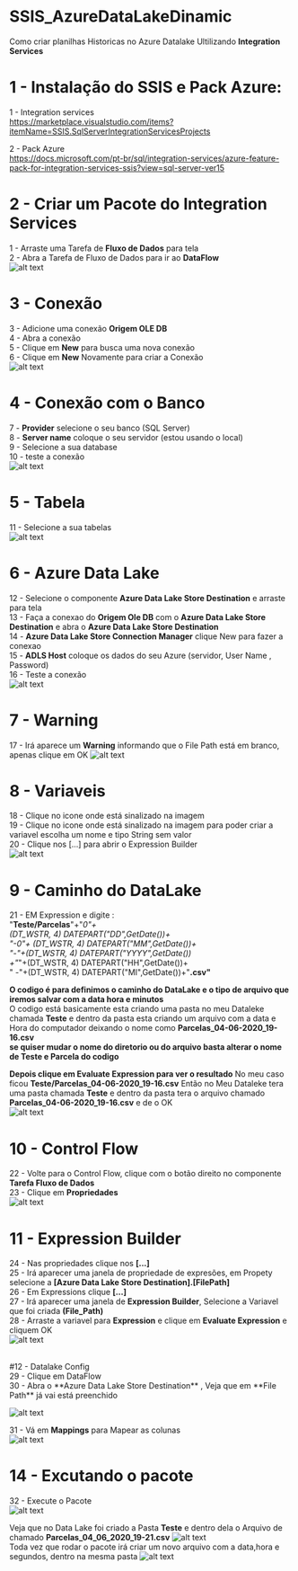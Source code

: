 # SSIS_AzureDataLakeDinamic
Como criar planilhas Historicas no Azure Datalake 
Ultilizando **Integration Services** 

# 1 - Instalação do SSIS e Pack Azure: <br> 
1 -  Integration services  <br />
https://marketplace.visualstudio.com/items?itemName=SSIS.SqlServerIntegrationServicesProjects <br />

2 - Pack Azure  <br />
https://docs.microsoft.com/pt-br/sql/integration-services/azure-feature-pack-for-integration-services-ssis?view=sql-server-ver15 <br />

# 2 - Criar um Pacote do  Integration Services  
1 - Arraste uma Tarefa de **Fluxo de Dados** para tela  <br />
2 - Abra a Tarefa de Fluxo de Dados para ir ao **DataFlow** <br />
![alt text](https://github.com/Lmanoel1994/SSIS_AzureDataLakeDinamic/blob/master/Pictures/1.png) 

# 3 -  Conexão 
3 - Adicione uma conexão **Origem OLE DB**  <br />
4 - Abra a conexão  <br />
5 - Clique em **New** para busca uma nova conexão  <br />
6 - Clique em **New** Novamente para criar a Conexão   <br />
![alt text](https://github.com/Lmanoel1994/SSIS_AzureDataLakeDinamic/blob/master/Pictures/2.png) 

# 4 - Conexão com o Banco
7 - **Provider**  selecione o seu banco (SQL Server)  <br />
8 - **Server name** coloque o seu servidor (estou usando o local) <br />
9 - Selecione a sua database <br />
10 - teste a conexão  <br />
![alt text](https://github.com/Lmanoel1994/SSIS_AzureDataLakeDinamic/blob/master/Pictures/3.png) 

# 5 - Tabela
11 - Selecione a sua tabelas  <br />
![alt text](https://github.com/Lmanoel1994/SSIS_AzureDataLakeDinamic/blob/master/Pictures/4.png) 

# 6 - Azure Data Lake
12 - Selecione  o componente **Azure Data Lake Store Destination** e arraste para tela  <br />
13 - Faça a conexao do **Origem Ole DB** com o **Azure Data Lake Store Destination**  e abra o **Azure Data Lake Store Destination**  <br />
14 - **Azure Data Lake Store Connection Manager**  clique  New para fazer a conexao  <br />
15 - **ADLS Host** coloque os dados do seu Azure (servidor, User Name , Password) <br />
16 - Teste a conexão  <br />
![alt text](https://github.com/Lmanoel1994/SSIS_AzureDataLakeDinamic/blob/master/Pictures/5.png) 

# 7 - Warning
17 - Irá aparece um **Warning** informando que o File Path está em branco, apenas clique em OK
![alt text](https://github.com/Lmanoel1994/SSIS_AzureDataLakeDinamic/blob/master/Pictures/6.png) 

# 8 - Variaveis 
18 - Clique no icone onde está sinalizado na imagem  <br />
19 - Clique no icone onde está sinalizado na imagem para poder criar a variavel escolha um nome e tipo  String sem valor  <br />
20 - Clique nos [...] para abrir  o Expression Builder  <br />
![alt text](https://github.com/Lmanoel1994/SSIS_AzureDataLakeDinamic/blob/master/Pictures/7.png) 

# 9 - Caminho do DataLake 
21 - EM Expression  e digite :  <br />
"**Teste/Parcelas**"+"_0"+ <br /> 
(DT_WSTR, 4)  DATEPART("DD",GetDate())+ <br />
"-0"+ (DT_WSTR, 4)  DATEPART("MM",GetDate())+ <br />
"-"+(DT_WSTR, 4)  DATEPART("YYYY",GetDate()) <br />
+"_"+(DT_WSTR, 4)  DATEPART("HH",GetDate())+ <br />
" -"+(DT_WSTR, 4)  DATEPART("MI",GetDate())+"**.csv"** <br />

**O codigo é para definimos o caminho  do DataLake e o tipo de arquivo que iremos salvar com a data hora e minutos** <br />
 O codigo está basicamente esta criando uma pasta no meu Dataleke chamada **Teste** e dentro da pasta esta criando um arquivo com a data e Hora do computador  deixando o nome como  **Parcelas_04-06-2020_19-16.csv** <br />
**se quiser mudar o nome do diretorio ou do arquivo basta alterar o nome de Teste e Parcela do codigo** <br />

**Depois clique em Evaluate Expression para ver o resultado**
No meu caso ficou **Teste/Parcelas_04-06-2020_19-16.csv**
Então no Meu Dataleke tera uma pasta chamada **Teste** e dentro da pasta tera o arquivo chamado **Parcelas_04-06-2020_19-16.csv**
e de o OK
 <br />
![alt text](https://github.com/Lmanoel1994/SSIS_AzureDataLakeDinamic/blob/master/Pictures/8.png) 

# 10 - Control Flow  
22 - Volte para o Control Flow, clique com o botão direito no componente **Tarefa Fluxo de Dados**
 <br />
23 - Clique em **Propriedades**
<br />
![alt text](https://github.com/Lmanoel1994/SSIS_AzureDataLakeDinamic/blob/master/Pictures/9.png) 
<br />

# 11 - Expression Builder  
24 - Nas propriedades clique nos  **[...]** <br />
25 - Irá aparecer uma janela de  propriedade de expresões, em Propety selecione a **[Azure Data Lake Store Destination].[FilePath]** <br />
26 - Em Expressions clique **[...]**  <br />
27 - Irá aparecer uma janela de **Expression Builder**, Selecione a Variavel que foi criada **(File_Path)** <br />
28 -  Arraste a variavel para **Expression**  e clique em **Evaluate Expression** e cliquem OK <br />
![alt text](https://github.com/Lmanoel1994/SSIS_AzureDataLakeDinamic/blob/master/Pictures/10.png) 

 <br />
 #12 - Datalake Config <br />
 29 - Clique em DataFlow <br />
 30 -  Abra o **Azure Data Lake Store Destination** , Veja que em **File Path** já vai está preenchido <br />

 
![alt text](https://github.com/Lmanoel1994/SSIS_AzureDataLakeDinamic/blob/master/Pictures/11.png) <br />

31 - Vá em **Mappings**  para Mapear as colunas  <br />
![alt text](https://github.com/Lmanoel1994/SSIS_AzureDataLakeDinamic/blob/master/Pictures/12.png)  <br />


# 14 - Excutando o pacote  
32 - Execute o Pacote  <br />
![alt text](https://github.com/Lmanoel1994/SSIS_AzureDataLakeDinamic/blob/master/Pictures/13.png)  <br />

Veja que no Data Lake foi criado  a Pasta **Teste** e dentro dela o Arquivo de chamado **Parcelas_04_06_2020_19-21.csv**
![alt text](https://github.com/Lmanoel1994/SSIS_AzureDataLakeDinamic/blob/master/Pictures/14.png)  <br />
Toda vez que rodar o pacote irá criar um novo arquivo com a data,hora e segundos,  dentro na mesma pasta 
![alt text](https://github.com/Lmanoel1994/SSIS_AzureDataLakeDinamic/blob/master/Pictures/15.png)  <br />








